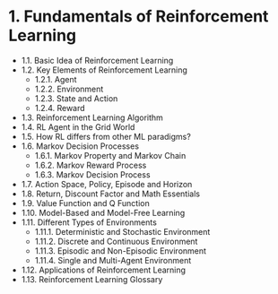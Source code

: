 
# 1. Fundamentals of Reinforcement Learning

* 1.1. Basic Idea of Reinforcement Learning
* 1.2. Key Elements of Reinforcement Learning
    * 1.2.1. Agent
    * 1.2.2. Environment
    * 1.2.3. State and Action
    * 1.2.4. Reward
* 1.3. Reinforcement Learning Algorithm
* 1.4. RL Agent in the Grid World
* 1.5. How RL differs from other ML paradigms?
* 1.6. Markov Decision Processes
    * 1.6.1. Markov Property and Markov Chain
    * 1.6.2. Markov Reward Process
    * 1.6.3. Markov Decision Process
* 1.7. Action Space, Policy, Episode and Horizon
* 1.8. Return, Discount Factor and Math Essentials 
* 1.9. Value Function and Q Function
* 1.10. Model-Based and Model-Free Learning
* 1.11. Different Types of Environments
  * 1.11.1. Deterministic and Stochastic Environment
  * 1.11.2. Discrete and Continuous Environment
  * 1.11.3. Episodic and Non-Episodic Environment
  * 1.11.4. Single and Multi-Agent Environment
* 1.12. Applications of Reinforcement Learning
* 1.13. Reinforcement Learning Glossary
